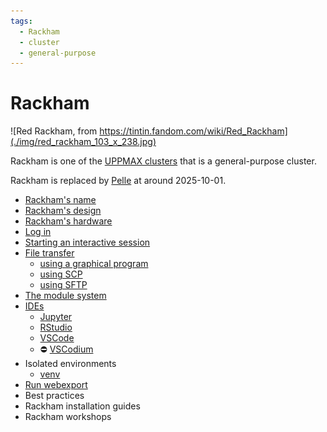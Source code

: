 ```yaml
---
tags:
  - Rackham
  - cluster
  - general-purpose
---
```


# Rackham

![Red Rackham, from https://tintin.fandom.com/wiki/Red_Rackham](./img/red_rackham_103_x_238.jpg)

Rackham is one of the [UPPMAX clusters](uppmax_cluster.md)
that is a general-purpose cluster.

Rackham is replaced by [Pelle](pelle.md) at around 2025-10-01.

- [Rackham's name](rackhams_name.md)
- [Rackham's design](rackhams_design.md)
- [Rackham's hardware](../hardware/clusters/rackham.md)
- [Log in](../getting_started/login_rackham.md)
- [Starting an interactive session](start_interactive_session_on_rackham.md)
- [File transfer](transfer_rackham.md)
    - [using a graphical program](rackham_file_transfer_using_gui.md)
    - [using SCP](../software/rackham_file_transfer_using_scp.md)
    - [using SFTP](../software/rackham_file_transfer_using_sftp.md)
- [The module system](rackham_modules.md)
- [IDEs](../software/ides_on_rackham.md)
    - [Jupyter](../software/jupyter.md)
    - [RStudio](../software/rstudio_on_rackham.md)
    - [VSCode](../software/vscode_on_rackham.md)
    - :no_entry: [VSCodium](../software/vscodium_on_rackham.md)
- Isolated environments
    - [venv](../software/venv_on_rackham.md)
- [Run webexport](webexport.md)
- Best practices
- Rackham installation guides
- Rackham workshops
